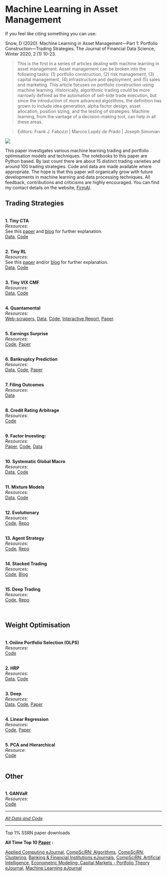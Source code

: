 # Machine Learning in Asset Management
 
If you feel like citing something you can use:

Snow, D (2020). Machine Learning in Asset Management—Part 1: Portfolio Construction—Trading Strategies. The Journal of Financial Data Science, Winter 2020, 2 (1) 10-23.

> This is the first in a series of articles dealing with machine learning in asset management. Asset management can be broken into the following tasks: (1) portfolio construction, (2) risk management, (3) capital management, (4) infrastructure and deployment, and (5) sales and marketing. This article focuses on portfolio construction using machine learning. Historically, algorithmic trading could be more narrowly defined as the automation of sell-side trade execution, but since the introduction of more advanced algorithms, the definition has grown to include idea generation, alpha factor design, asset allocation, position sizing, and the testing of strategies. Machine learning, from the vantage of a decision-making tool, can help in all these areas.

> Editors: Frank J. Fabozzi | Marcos Lopéz de Prado | Joseph Simonian

![](https://docs.google.com/drawings/d/e/2PACX-1vS02qa7XuHJMj2w42DbXodVJG5aLIkE6-YlNQp-Uaw-7xwXtGwP2JIkqEXajCu_E9hGZ50hcpaC1wk8/pub?w=3197&h=2191)

This paper investigates various machine learning trading and portfolio optimisation models and techniques. The notebooks to this paper are Python based. By last count there are about 15 distinct trading varieties and around 100 trading strategies. Code and data are made available where appropriate. The hope is that this paper will organically grow with future developments in machine learning and data processing techniques. All feedback, contributions and criticisms are highly encouraged. You can find my contact details on the website, [FirmAI](https://www.firmai.org).


## Trading Strategies

<br>**1. Tiny CTA**<br>*Resources*:<br>See this [paper](https://papers.ssrn.com/sol3/papers.cfm?abstract_id=2695101) and [blog](https://www.linkedin.com/pulse/implement-cta-less-than-10-lines-code-thomas-schmelzer/) for further explanation.<br>[Data](http://drive.google.com/open?id=12BB8KpFYJSx41yvHhtoLYE_ZZOHNamP8), [Code](https://drive.google.com/open?id=1EwbHhBZL_PRTphR25EbMQA9dV7jC4CjT)<br>

<br>**2. Tiny RL**<br>*Resources*:<br>See this [paper](http://cs229.stanford.edu/proj2006/Molina-StockTradingWithRecurrentReinforcementLearning.pdf) and/or [blog](https://teddykoker.com/) for further explanation.<br>[Data](https://drive.google.com/open?id=1k7J5y1xCssIna45d_Xw78d2frgzD94Li), [Code](https://drive.google.com/open?id=1IRrR6kWjunERzZqrszJ9_q-C1Yj5L0Qj)<br>

<br>**3. Tiny VIX CMF**<br>*Resources*:<br>[Data](https://drive.google.com/open?id=1Yv2_mTjZMANoL9fM0ajOsOFEc9MJZAMU), [Code](https://drive.google.com/open?id=186j-gtkXCgzj06WCWDAU9yhYXP9SfgLu)<br>

<br>**4. Quantamental**<br>*Resources*:<br>[Web-scrapers](https://drive.google.com/drive/folders/12aZ7vg_3HIdPYZ4GavYY7BjptlAPGFtc?usp=sharing), [Data](https://drive.google.com/open?id=1b0OXiSKnacEDftYKgov619SCfXwpcUWT), [Code](https://drive.google.com/open?id=1PqtFfcr1ejreGr6XIoZCs8jsD7AccuL7), [Interactive Report](https://github.com/firmai/interactive-corporate-report), [Paper](https://papers.ssrn.com/sol3/papers.cfm?abstract_id=3420490).<br>

<br>**5. Earnings Surprise**<br>*Resources*:<br>[Code](https://drive.google.com/open?id=1KtGauKizS8QISuDCW0SwIxbYPeBwTQxF), [Paper](https://papers.ssrn.com/sol3/papers.cfm?abstract_id=3420722)<br>

<br>**6. Bankruptcy Prediction**<br>*Resources*:<br>[Data](https://drive.google.com/open?id=1UAIZBNHag-AdWZ4z7nd_y5THQ89D-IQh), [Code](https://drive.google.com/open?id=1Z2ZyvEoWsRfHSa1f7g0m1O-JiXedUdb_), [Paper](https://papers.ssrn.com/sol3/papers.cfm?abstract_id=3420889)<br>

<br>**7. Filing Outcomes**<br>*Resources*:<br>[Data](https://drive.google.com/open?id=1cDhrrAp07e-2TgrPQginXUNQpdbTpq-u)<br>

<br>**8. Credit Rating Arbitrage**<br>*Resources:*<br>[Code](https://drive.google.com/open?id=1i_yERL4i6qp57C0LdSWEV8iYv_rtAZLF)<br>

<br>**9. Factor Investing:**<br>*Resources:*<br>[Paper](https://docplayer.net/120877135-Industry-return-predictability-a-machine-learning-approach.html), [Code](https://drive.google.com/open?id=1O0LQ_khTfsbFG5aN3-AqV6DEIRWQ6UuP), [Data](https://drive.google.com/open?id=1cc43729RyOPCsDJ3r46SdHcJJp1AUmaA)<br>

<br>**10. Systematic Global Macro**<br>*Resources:*<br>[Data](https://drive.google.com/open?id=1ePKFtfjBrfg3xDtg_dbssykeSd8ZmA1z), [Code](https://drive.google.com/open?id=10bN3kNjl9EMDB5Tt1ArXO8IaxLiPh_Zd)<br>

<br>**11. Mixture Models**<br>*Resources*:<br>[Data](https://drive.google.com/open?id=1jmR2Jlk6Hy7J7c2jZFEK1oXptOHbDYLK), [Code](https://drive.google.com/open?id=1tRIt7lIJErWKwoHIuBS6rZbZo2EYBNTN)<br>

<br>**12. Evolutionary**<br>*Resources*:<br>[Code](https://drive.google.com/open?id=116Aj9kbZcrCyR5MDu58HkWE53lacAE52), [Repo](https://github.com/huseinzol05/Stock-Prediction-Models/tree/master/free-agent) <br>

<br> **13. Agent Strategy**<br>*Resources*:<br>[Code](https://drive.google.com/open?id=1qCvIeui5dJKMXnjUm9_wiPf65VVHdWwz), [Repo](https://github.com/huseinzol05/Stock-Prediction-Models/tree/master/agent)<br> 

<br>**14. Stacked Trading**<br>*Resources*:<br>[Code](https://drive.google.com/open?id=11SG9KIWUxV9fgrrpAs0QifgGrcdzk2dh), [Blog](https://www.kdnuggets.com/2017/02/stacking-models-imropved-predictions.html)<br>

<br>**15. Deep Trading**<br>*Resources*:<br>[Code](https://drive.google.com/open?id=1NoSOI29giC3zOeWNMGQCUUQCRXemD9Ix), [Repo](https://github.com/huseinzol05/Stock-Prediction-Models/tree/master/deep-learning)<br>

<br>

## Weight Optimisation
<br>**1. Online Portfolio Selection (OLPS)**<br>*Resources*:<br>[Code](https://drive.google.com/open?id=1TPiJE6klq7D1ZzwoKhZtPA6WzwD1txHD)<br>

<br>**2. HRP**<br>*Resources*:<br>[Data](https://drive.google.com/open?id=198fpHhD973i3rKa9D7oz-SrmBwPykQEc), [Code](https://drive.google.com/open?id=1z3Fe7QXZ6c566KOG3HtQEfCc84UAGwFf)<br>

<br>**3. Deep**<br>*Resources:*<br>[Data](https://drive.google.com/open?id=1bJcUZbrZ8HFXs-cd0vGHeMop16Vf3n23), [Code](https://drive.google.com/open?id=1-hOEAiJqaNTUYIyamj26ZvHJNZq9XV09), [Paper](https://arxiv.org/abs/1605.07230)<br>

<br>**4. Linear Regression**<br>*Resources*:<br>[Code](https://drive.google.com/open?id=1YDZQvz6Pn2AFDX2Uprfaq9JoGvk7RpJy), [Paper](https://onlinelibrary.wiley.com/doi/abs/10.1111/0022-1082.00120)<br>

<br>**5. PCA and Hierarchical**<br>*Resource*:<br>[Code](https://colab.research.google.com/drive/1mm9r6EZOERHYkycDbc74GY7S2U6h1oTc)<br> <br>

## Other

<br>**1. GANVaR**<br>*Resources*:<br>[Code](https://drive.google.com/open?id=1C0QLVV2iC8QVvCG7F4bhP8dP3wuGkJ8E)<br> 
 ****
[*All Data and Code*](https://drive.google.com/open?id=1utWE_xx1N93BTDkofiWPbhjcfh_W8_aK) 

****
Top 1% SSRN paper downloads

**All Time Top 10 [Paper](https://papers.ssrn.com/sol3/papers.cfm?abstract_id=3420952) :**

[Applied Computing eJournal](https://papers.ssrn.com/sol3/topten/topTenResults.cfm?groupingId=3191581&netorjrnl=jrnl), [CompSciRN: Algorithms](https://papers.ssrn.com/sol3/topten/topTenResults.cfm?groupingId=3176752&netorjrnl=jrnl), [CompSciRN: Clustering](https://papers.ssrn.com/sol3/topten/topTenResults.cfm?groupingId=3176752&netorjrnl=jrnl),
[Banking & Financial Institutions eJournals](https://papers.ssrn.com/sol3/topten/topTenResults.cfm?groupingId=320840&netorjrnl=ntwk),
[CompSciRN: Artificial Intelligence](https://papers.ssrn.com/sol3/topten/topTenResults.cfm?groupingId=3178496&netorjrnl=jrnl),
[Econometric Modeling: Capital Markets - Portfolio Theory eJournal](https://papers.ssrn.com/sol3/topten/topTenResults.cfm?groupingId=2167133&netorjrnl=jrnl),
[Machine Learning eJournal](https://papers.ssrn.com/sol3/topten/topTenResults.cfm?groupingId=3178495&netorjrnl=jrnl)







